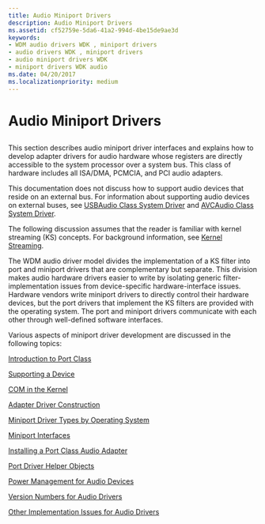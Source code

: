 ```yaml
---
title: Audio Miniport Drivers
description: Audio Miniport Drivers
ms.assetid: cf52759e-5da6-41a2-994d-4be15de9ae3d
keywords:
- WDM audio drivers WDK , miniport drivers
- audio drivers WDK , miniport drivers
- audio miniport drivers WDK
- miniport drivers WDK audio
ms.date: 04/20/2017
ms.localizationpriority: medium
---
```


# Audio Miniport Drivers


## <span id="audio_miniport_drivers"></span><span id="AUDIO_MINIPORT_DRIVERS"></span>


This section describes audio miniport driver interfaces and explains how to develop adapter drivers for audio hardware whose registers are directly accessible to the system processor over a system bus. This class of hardware includes all ISA/DMA, PCMCIA, and PCI audio adapters.

This documentation does not discuss how to support audio devices that reside on an external bus. For information about supporting audio devices on external buses, see [USBAudio Class System Driver](kernel-mode-wdm-audio-components.md#usbaudio_class_system_driver) and [AVCAudio Class System Driver](kernel-mode-wdm-audio-components.md#avcaudio_class_system_driver).

The following discussion assumes that the reader is familiar with kernel streaming (KS) concepts. For background information, see [Kernel Streaming](https://msdn.microsoft.com/library/windows/hardware/ff560842).

The WDM audio driver model divides the implementation of a KS filter into port and miniport drivers that are complementary but separate. This division makes audio hardware drivers easier to write by isolating generic filter-implementation issues from device-specific hardware-interface issues. Hardware vendors write miniport drivers to directly control their hardware devices, but the port drivers that implement the KS filters are provided with the operating system. The port and miniport drivers communicate with each other through well-defined software interfaces.

Various aspects of miniport driver development are discussed in the following topics:

[Introduction to Port Class](introduction-to-port-class.md)

[Supporting a Device](supporting-a-device.md)

[COM in the Kernel](com-in-the-kernel.md)

[Adapter Driver Construction](adapter-driver-construction.md)

[Miniport Driver Types by Operating System](miniport-driver-types-by-operating-system.md)

[Miniport Interfaces](miniport-interfaces.md)

[Installing a Port Class Audio Adapter](installing-a-port-class-audio-adapter.md)

[Port Driver Helper Objects](port-driver-helper-objects.md)

[Power Management for Audio Devices](power-management-for-audio-devices.md)

[Version Numbers for Audio Drivers](version-numbers-for-audio-drivers.md)

[Other Implementation Issues for Audio Drivers](other-implementation-issues-for-audio-drivers.md)

 

 





